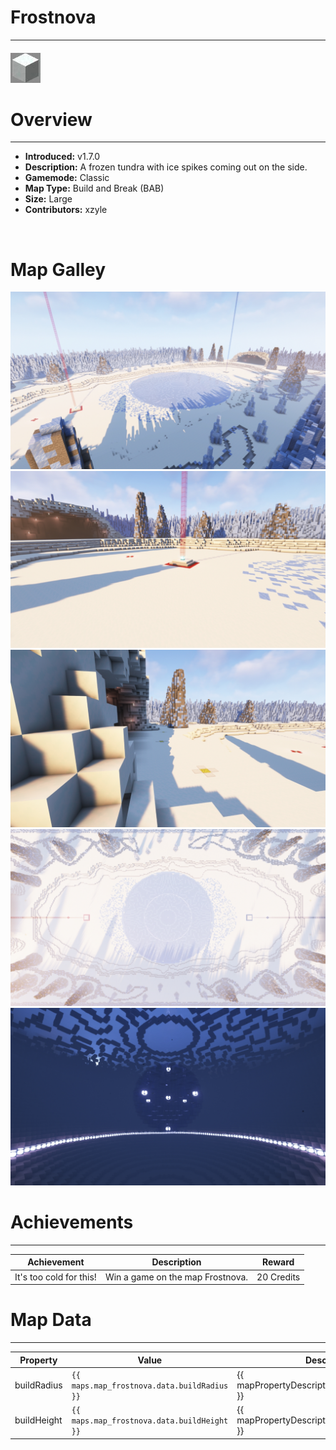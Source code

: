 <!-- replace _map_ with the actual map name -->
<!-- change gamemode type for the Map data description  -->
# Frostnova

***

#### ![frostnovaicon](../assets/maps/frostnova/frostnova-icon.jpg)

# Overview
***
- **Introduced:** v1.7.0
- **Description:** A frozen tundra with ice spikes coming out on the side.
- **Gamemode:** Classic
- **Map Type:** Build and Break (BAB)
- **Size:** Large
- **Contributors:** xzyle

<br />  

# Map Galley
![Frostnova - Overview](../assets/maps/frostnova/frostnova-overview.jpg '')
![Frostnova - Beacon](../assets/maps/frostnova/frostnova-beacon.jpg '')
![Frostnova - Sponge](../assets/maps/frostnova/frostnova-sponge.jpg '')
![Frostnova - Bridseye](../assets/maps/frostnova/frostnova-birdseye.jpg '')
![Frostnova - Underwater](../assets/maps/frostnova/frostnova-underwater.jpg '')

# Achievements
***

| Achievement | Description | Reward |
| ----- | ----- | ------ |
| It's too cold for this! | Win a game on the map Frostnova. | 20 Credits |



# Map Data
***

| Property | Value | Description |
| ----------- | ----------- | ------ |
| buildRadius |`{{ maps.map_frostnova.data.buildRadius }}`| {{ mapPropertyDescriptions.buildRadius.classic }} |
| buildHeight |`{{ maps.map_frostnova.data.buildHeight }}`| {{ mapPropertyDescriptions.buildHeight.classic }} |